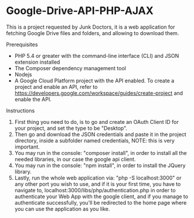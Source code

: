 # Google-Drive-API-PHP-AJAX
This is a project requested by Junk Doctors, it is a web application for fetching Google Drive files and folders, and allowing to download them.

Prerequisites

* PHP 5.4 or greater with the command-line interface (CLI) and JSON extension installed
* The Composer dependency management tool
* Nodejs
* A Google Cloud Platform project with the API enabled. To create a project and enable an API, refer to https://developers.google.com/workspace/guides/create-project and enable the API.

Instructions

1. First thing you need to do, is to go and create an OAuth Client ID for your project, and set the type to be "Desktop".
2. Then go and download the JSON credentials and paste it in the project directory, inside a subfolder named credentials, NOTE: this is very important.
3. You may run in the console: "composer install", in order to install all the needed libraries, in our case the google api client.
4. You may run in the console: "npm install", in order to install the JQuery library.
5. Lastly, run the whole web application via: "php -S localhost:3000" or any other port you wish to use, and if it is your first time, you have to navigate to, localhost:3000/libs/php/authentication.php in order to authenticate your Web App with the google client, and if you manage to authenticate successfully, you'll be redirected to the home page where you can use the application as you like.
